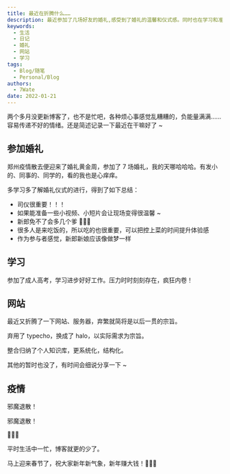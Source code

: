 ```yaml
---
title: 最近在折腾什么……
description: 最近参加了几场好友的婚礼,感受到了婚礼的温馨和仪式感。同时也在学习和准备考试,希望能取得好成绩。抽空也在整理个人网站,使它更简洁实用。总体来说,生活和工作都在积极推进中。
keywords:
  - 生活
  - 日记
  - 婚礼
  - 网站
  - 学习
tags:
  - Blog/随笔
  - Personal/Blog
authors:
  - 7Wate
date: 2022-01-21
---
```


两个多月没更新博客了，也不是忙吧，各种烦心事感觉乱糟糟的，负能量满满……容易传递不好的情绪。还是简述记录一下最近在干嘛好了 ~

## 参加婚礼

郑州疫情散去便迎来了婚礼黄金周，参加了 7 场婚礼，我的天哪哈哈哈。有发小的、同事的、同学的，看的我也是心痒痒。

多学习多了解婚礼仪式的进行，得到了如下总结：

- 司仪很重要！！！
- 如果能准备一些小视频、小短片会让现场变得很温馨 ~
- 新郎免不了会多几个爹 👦👦👦
- 很多人是来吃饭的，所以吃的也很重要，可以把控上菜的时间提升体验感
- 作为参与者感觉，新郎新娘应该像做梦一样

## 学习

参加了成人高考，学习进步好好工作。压力时时刻刻存在，疯狂内卷！

## 网站

最近又折腾了一下网站、服务器，弃繁就简将是以后一贯的宗旨。

弃用了 typecho，换成了 halo，以实际需求为宗旨。

整合归纳了个人知识库，更系统化，结构化。

其他的暂时也没了，有时间会细说分享一下 ~

## 疫情

邪魔退散！

邪魔退散！

💪💪💪

平时生活中一忙，博客就更的少了。

马上迎来春节了，祝大家新年新气象，新年赚大钱！🎉🎉🎉
